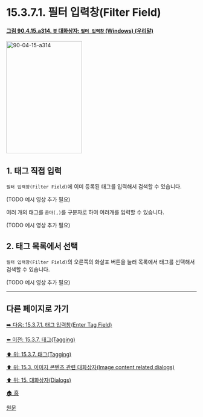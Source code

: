 # 15.3.7.1. 필터 입력창(Filter Field)

<a id="90-04-15-a314"></a>

#### [그림 90.4.15.a314. `붓` 대화상자: `필터 입력창` (Windows) (우리말)](./90-04-0015-brushes.md#90-04-15-a314)
<img width="200" height="296" alt="90-04-15-a314" src="https://github.com/user-attachments/assets/fdf6d32a-cdd9-44aa-8feb-948da0582f49" />

<a id="15-03-07-01-s1"></a>

## 1. 태그 직접 입력
`필터 입력창(Filter Field)`에 이미 등록된 태그를 입력해서 검색할 수 있습니다.

(TODO 예시 영상 추가 필요)

여러 개의 태그를 `콤마(,)`를 구분자로 하여 여러개를 입력할 수 있습니다.

(TODO 예시 영상 추가 필요)

<a id="15-03-07-01-s2"></a>

## 2. 태그 목록에서 선택
`필터 입력창(Filter Field)`의 오른쪽의 화살표 버튼을 눌러 목록에서 태그를 선택해서 검색할 수 있습니다.

(TODO 예시 영상 추가 필요)


***

## 다른 페이지로 가기

[➡️ 다음: 15.3.7.1. 태그 입력창(Enter Tag Field)](./15-03-07-02-enter_tag_field.md)

[⬅️ 이전: 15.3.7. 태그(Tagging)](./15-03-07-00-tagging.md)

[⬆️ 위: 15.3.7. 태그(Tagging)](./15-03-07-00-tagging.md)

[⬆️ 위: 15.3. 이미지 콘텐츠 관련 대화상자(Image content related dialogs)](./15-03-00-image-content-related-dialogs.md)

[⬆️ 위: 15. 대화상자(Dialogs)](./15-00-dialogs.md)

[🏠 홈](./00-home.md)

[원문](https://docs.gimp.org/2.10/ko/gimp-tagging.html)